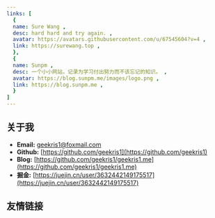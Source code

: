 ```yaml
---
links: [
  {
  name: Sure Wang ,
  desc: hard hard and try again. ,
  avatar: https://avatars.githubusercontent.com/u/67545604?v=4 ,
  link: https://surewang.top ,
  },
  {
  name: Sunpm ,
  desc: 一个小小网站，记录为学习付出努力而不该忘记的知识。 ,
  avatar: https://blog.sunpm.me/images/logo.png ,
  link: https://blog.sunpm.me ,
  }
]
---
```

  <!-- {
  name: geekris1 ,
  desc: 正在写bug中... ,
  avatar: http://geekris1.oss-cn-beijing.aliyuncs.com/avatar/geekris1.jpg ,
  link: https://www.thez.cc/ ,
  } -->
 
 ## 关于我
- **Email:**  geekris1@foxmail.com</br> 
- **Github:** [https://github.com/geekris1](https://github.com/geekris1)
- **Blog:** [https://github.com/geekris1/geekris1.me](https://github.com/geekris1/geekris1.me)
- **掘金:** [https://juejin.cn/user/3632442149175517](https://juejin.cn/user/3632442149175517)

## 友情链接

<Link />



 
